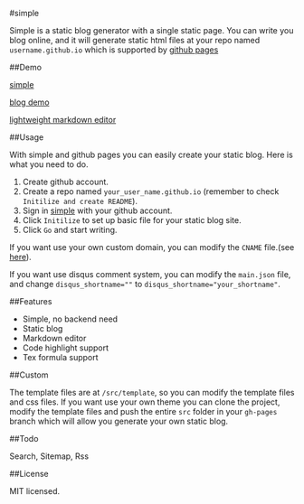 #simple

Simple is a static blog generator with a single static page. You can write you blog online, and it will generate static html files at your repo named `username.github.io` which is supported by [github pages](https://pages.github.com)

##Demo

[simple](http://isnowfy.github.io/simple)

[blog demo](http://isnowfy.github.io/)

[lightweight markdown editor](http://isnowfy.github.io/simple/editor.html)

##Usage

With simple and github pages you can easily create your static blog. Here is what you need to do.

1. Create github account.
2. Create a repo named `your_user_name.github.io` (remember to check `Initilize and create README`).
3. Sign in [simple](http://isnowfy.github.io/simple) with your github account.
4. Click `Initilize` to set up basic file for your static blog site.
5. Click `Go` and start writing.

If you want use your own custom domain, you can modify the `CNAME` file.(see [here](https://help.github.com/articles/setting-up-a-custom-domain-with-github-pages)).

If you want use disqus comment system, you can modify the `main.json` file, and change `disqus_shortname=""` to `disqus_shortname="your_shortname"`.

##Features

* Simple, no backend need
* Static blog
* Markdown editor
* Code highlight support
* Tex formula support

##Custom

The template files are at `/src/template`, so you can modify the template files and css files. If you want use your own theme you can clone the project, modify the template files and push the entire `src` folder in your `gh-pages` branch which will allow you generate your own static blog.

##Todo

Search, Sitemap, Rss

##License

MIT licensed.
